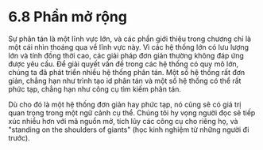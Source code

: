 # 6.8 Phần mở rộng

Sự phân tán là một lĩnh vực lớn, và các phần giới thiệu trong chương chỉ là một cái nhìn thoáng qua về lĩnh vực này. Vì các hệ thống lớn có lưu lượng lớn và tính đồng thời cao, các giải pháp đơn giản thường không đáp ứng được yêu cầu. Để giải quyết vấn đề trong các hệ thống có quy mô lớn, chúng ta đã phát triển nhiều hệ thống phân tán. Một số hệ thống rất đơn giản, chẳng hạn như trình tạo id phân tán và một số hệ thống có thể rất phức tạp, chẳng hạn như công cụ tìm kiếm phân tán.

Dù cho đó là một hệ thống đơn giản hay phức tạp, nó cũng sẽ có giá trị quan trọng trong một ngữ cảnh cụ thể. Chúng tôi hy vọng người đọc sẽ tiếp xúc nhiều hơn với mã nguồn mở, tích lũy các công cụ cho riêng họ, và "standing on the shoulders of giants" (học kinh nghiệm từ những người đi trước).
